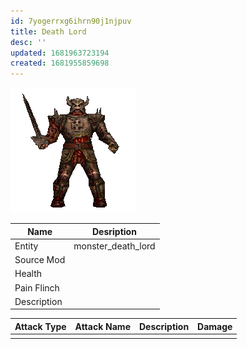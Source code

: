 ```yaml
---
id: 7yogerrxg6ihrn90j1njpuv
title: Death Lord
desc: ''
updated: 1681963723194
created: 1681955859698
---
```

![Monster Picture](assets/img/knight_deathlord.png)

|Name  |Desription|
|------|-------------|
|Entity|monster_death_lord|
|Source Mod||
|Health||
|Pain Flinch||
|Description||

|Attack Type|Attack Name|Description|Damage|
|-----------|-----------|-----------|------|
||||